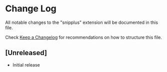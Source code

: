 # Change Log

All notable changes to the "snipplus" extension will be documented in this file.

Check [Keep a Changelog](http://keepachangelog.com/) for recommendations on how to structure this file.

## [Unreleased]

- Initial release